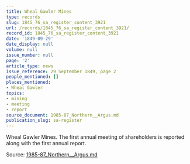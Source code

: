 ```yaml
---
title: Wheal Gawler Mines
type: records
slug: 1845_76_sa_register_content_3921
url: /records/1845_76_sa_register_content_3921/
record_id: 1845_76_sa_register_content_3921
date: '1849-09-29'
date_display: null
volume: null
issue_number: null
page: '2'
article_type: news
issue_reference: 29 September 1849, page 2
people_mentioned: []
places_mentioned:
- Wheal Gawler
topics:
- mining
- meeting
- report
source_document: 1985-87_Northern__Argus.md
publication_slug: sa-register
---
```


Wheal Gawler Mines.  The first annual meeting of shareholders is reported along with the first annual report.

Source: [1985-87_Northern__Argus.md](/downloads/markdown/1985-87_Northern__Argus.md)
